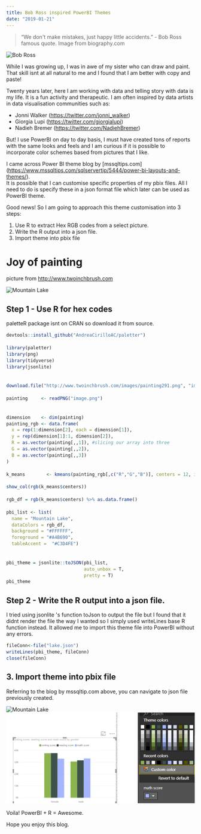 ```yaml
---
title: Bob Ross inspired PowerBI Themes
date: "2019-01-21"
---
```

> “We don't make mistakes, just happy little accidents.”  - Bob Ross famous quote.
Image from biography.com


![Bob Ross](https://www.biography.com/.image/t_share/MTI1NDg4NTg2MDAxODA1Mjgy/bob-ross-promojpg.jpg)

While I was growing up, I was in awe of my sister who can draw and paint. That skill isnt at all natural to me and I found that I am better with copy and paste! 

Twenty years later, here I am working with data and telling story with data is my life. It is a fun activity and therapeutic. I am often inspired by data artists in data visualisation communities such as:

* Jonni Walker (https://twitter.com/jonni_walker)
* Giorgia Lupi (https://twitter.com/giorgialupi)
* Nadieh Bremer (https://twitter.com/NadiehBremer)

But! I use PowerBI on day to day basis, I must have created tons of reports with the same looks and feels and I am curious if it is possible to incorporate color schemes based from pictures that I like.

I came across Power BI theme blog by [mssqltips.com]  (https://www.mssqltips.com/sqlservertip/5444/power-bi-layouts-and-themes/). 
<br>
It is possible that I can customise specific properties of my pbix files. All I need to do is specify these in a json format file which later can be used as PowerBI theme.

Good news! So I am going to approach this theme customisation into 3 steps:
<br>
1. Use R to extract Hex RGB codes from a select picture.
2. Write the R output into a json file.
3. Import theme into pbix file

# Joy of painting

picture from http://www.twoinchbrush.com

![Mountain Lake](http://www.twoinchbrush.com/images/painting291.png)

## Step 1 - Use R for hex codes
paletteR package isnt on CRAN so download it from source.

```r
devtools::install_github("AndreaCirilloAC/paletter")

library(paletter)
library(png)
library(tidyverse)
library(jsonlite)


download.file("http://www.twoinchbrush.com/images/painting291.png", "image.png")

painting     <- readPNG("image.png")


dimension    <- dim(painting)
painting_rgb <- data.frame(
  x = rep(1:dimension[2], each = dimension[1]),
  y = rep(dimension[1]:1, dimension[2]),
  R = as.vector(painting[,,1]), #slicing our array into three
  G = as.vector(painting[,,2]),
  B = as.vector(painting[,,3])
)

k_means        <- kmeans(painting_rgb[,c("R","G","B")], centers = 12, iter.max = 30)

show_col(rgb(k_means$centers))

rgb_df = rgb(k_means$centers) %>% as.data.frame() 

pbi_list <- list(
  name = "Mountain Lake",
  dataColors = rgb_df,
  background = "#FFFFFF",
  foreground = "#A4B690",
  tableAccent =  "#C3D4FE")


pbi_theme = jsonlite::toJSON(pbi_list, 
                             auto_unbox = T, 
                             pretty = T)
pbi_theme
```

## Step 2 - Write the R output into a json file.
I tried using jsonlite 's function toJson to output the file but I found that it didnt render the file the way I wanted so I simply used writeLines base R function instead. It allowed me to import this theme file into PowerBI without any errors.

```r
fileConn<-file("lake.json")
writeLines(pbi_theme, fileConn)
close(fileConn)
```

## 3. Import theme into pbix file
Referring to the blog by mssqltip.com above, you can navigate to json file previously created.

![Mountain Lake](http://www.twoinchbrush.com/images/painting291.png)![PowerBI Moutain Lake Theme](pbi_theme.png)


Voila! PowerBI + R = Awesome.

Hope you enjoy this blog. 
